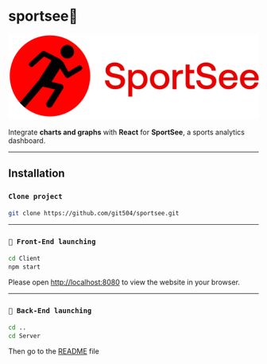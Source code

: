 # sportsee🏃
![SportSee logo](Public/logo.png)

Integrate **charts and graphs** with **React** for **SportSee**, a sports analytics dashboard.

---

## Installation

###  `Clone project`
 ```bash
 git clone https://github.com/git504/sportsee.git
 ```


---

### `🚀 Front-End launching`

```bash
cd Client
npm start
```
Please open [http://localhost:8080](http://localhost:8080) to view the website in your browser.

---

### `🚀 Back-End launching`

```bash
cd ..
cd Server
```
Then go to the [README](./Server/README.md "readme, to launch the backend") file